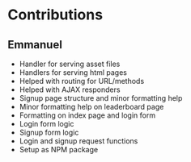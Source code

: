 # Contributions
## Emmanuel
* Handler for serving asset files
* Handlers for serving html pages
* Helped with routing for URL/methods
* Helped with AJAX responders
* Signup page structure and minor formatting help
* Minor formatting help on leaderboard page
* Formatting on index page and login form
* Login form logic
* Signup form logic
* Login and signup request functions
* Setup as NPM package